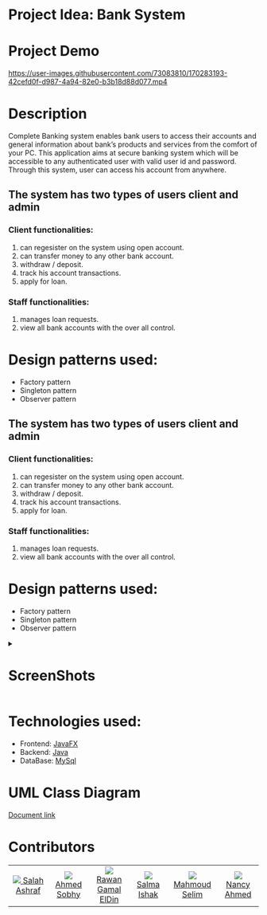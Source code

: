 # Project Idea: Bank System
# Project Demo


https://user-images.githubusercontent.com/73083810/170283193-42cefd0f-d987-4a94-82e0-b3b18d88d077.mp4


# Description
<p>
 Complete Banking system enables bank users to access their accounts and general information 
about bank’s products and services from the comfort of your PC. This application aims at secure 
banking system which will be accessible to any authenticated user with valid user id and password. 
Through this system, user can access his account from anywhere.
</p>
<h2>The system has two types of users client and admin</h2>
<h3>Client functionalities:</h3>
<ol>
 <li>can regesister on the system using open account.</li>
 <li>can transfer money to any other bank account.</li>
 <li>withdraw / deposit.</li>
 <li>track his account transactions.</li>
 <li>apply for loan.</li>
</ol>
<h3>Staff functionalities:</h3>
<ol>
 <li>manages loan requests.</li>
 <li>view all bank accounts with the over all control.</li>
</ol>
<h1>Design patterns used:</h1>
<ul>
 <li>Factory pattern</li>
 <li>Singleton pattern</li>
 <li>Observer pattern</li>
</ul>
<!-- <details>
 <h1> <summary >ScreenShots</summary></h1>
<p>
<img src="https://github.com/salahashraf253/BankSystem/blob/main/ScreenShots/MainWindow.png" >
</p>
</details> -->
<!-- # Project Idea: Bank System
# Description
<p>
 Complete Banking system enables bank users to access their accounts and general information 
about bank’s products and services from the comfort of your PC. This application aims at secure 
banking system which will be accessible to any authenticated user with valid user id and password. 
Through this system, user can access his account from anywhere.
</p> -->
<h2>The system has two types of users client and admin</h2>
<h3>Client functionalities:</h3>
<ol>
 <li>can regesister on the system using open account.</li>
 <li>can transfer money to any other bank account.</li>
 <li>withdraw / deposit.</li>
 <li>track his account transactions.</li>
 <li>apply for loan.</li>
</ol>
<h3>Staff functionalities:</h3>
<ol>
 <li>manages loan requests.</li>
 <li>view all bank accounts with the over all control.</li>
</ol>
<h1>Design patterns used:</h1>
<ul>
 <li>Factory pattern</li>
 <li>Singleton pattern</li>
 <li>Observer pattern</li>
</ul>
<!-- <details>
 <h1> <summary >ScreenShots</summary></h1>
<p>
<img src="https://github.com/salahashraf253/BankSystem/blob/main/ScreenShots/MainWindow.png" >
</p>
</details> -->
<details>
 <summary><h1>ScreenShots</h1></summary>

## Main window
<img src="https://github.com/salahashraf253/BankSystem/blob/FullGUI/ScreenShots/MainWindow.png">

## Home Window
<img src="https://github.com/salahashraf253/BankSystem/blob/last_branch_/ScreenShots/HomeWindow.png">

## Money Transfer Window
<img src="https://github.com/salahashraf253/BankSystem/blob/main/ScreenShots/TransferMoneyWindow.png">

## Currency Converter window
<img src="https://github.com/salahashraf253/BankSystem/blob/FullGUI/ScreenShots/currrencyConverterAPI.png">

## Open Account window
<img src="https://github.com/salahashraf253/BankSystem/blob/FullGUI/ScreenShots/openAccountWindow.png">
 </details>
<h1>Technologies used:</h1>
<ul>
 <li>Frontend: <a href="https://openjfx.io/" > JavaFX</a></li>
 <li>Backend: <a href="https://www.java.com/en/" > Java </a> </li>
 <li>DataBase: <a href="https://www.mysql.com/" > MySql </a> </li>
 </ul>
 <h1>UML Class Diagram </h1>
<p> <a href="https://docs.google.com/document/d/1YRnffd2H4OcRiWFIKCwwmbQBHH_ZSGbHAIadIAoB1PE/edit?usp=sharing" >Document link </a> </p>
<h1>Contributors</h1>
<!--
<ul>
 <li><a href="https://github.com/AhmdSobhy">Ahmed Sobhy</a></li>
   <li><a href="https://github.com/\RawanGamalElDin12">Rawan Gamal ElDin</a></li>
 <li><a href="https://github.com/Salmaishak">Salma Ishak</a></li>
  <li><a href="https://github.com/salahashraf253">Salah Ashraf </a></li>
  <li><a href="https://github.com/Mahmoudelim">Mahmoud Selim</a></li>
  <li><a href="https://github.com/Nancyy20">Nancy Ahmed</a></li>
</ul>
-->
<table>
  <tbody>
    <tr>
          <td align="center" valign="middle" width="128">
        <a href="https://github.com/salahashraf253">
          <img src="https://github.com/salahashraf253.png?size=128" />
          Salah Ashraf
        </a><br>
      </td>
      <td align="center" valign="middle" width="128">
        <a href="https://github.com/AhmdSobhy">
          <img src="https://github.com/AhmdSobhy.png?size=128" />
          Ahmed Sobhy
        </a><br>
      </td>
      <td align="center" valign="middle" width="128">
        <a href="https://github.com/RawanGamalElDin12">
          <img src="https://github.com/RawanGamalElDin12.png?size=128" />
          Rawan Gamal ElDin
        </a><br>
      </td>
      <td align="center" valign="middle" width="128">
        <a href="https://github.com/Salmaishak">
          <img src="https://github.com/Salmaishak.png" />
          Salma Ishak
        </a><br>
      </td>
      <td align="center" valign="middle" width="128">
        <a href="https://github.com/Mahmoudelim">
          <img src="https://github.com/Mahmoudelim.png" />
          Mahmoud Selim
        </a><br>
      </td>
      <td align="center" valign="middle" width="128">
        <a href="https://github.com/AhmedEssam14">
          <img src="https://github.com/Nancyy20.png" />
          Nancy Ahmed
        </a><br>
      </td></tr>
  </tbody>
</table>

